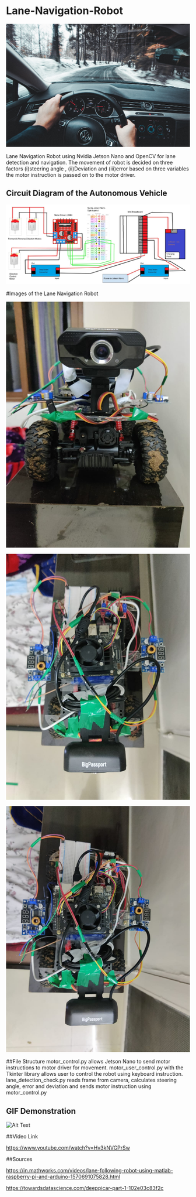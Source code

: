 # Lane-Navigation-Robot

![alt text](https://github.com/nogifeet/Lane-Navigation-Robot/blob/main/Resources/intro_img.jpg "Introduction Image")


Lane Navigation Robot using Nvidia Jetson Nano and OpenCV for lane detection and navigation. The movement of robot is decided on three factors (i)steering angle ,
(ii)Deviation and (iii)error based on three variables the motor instruction is passed on to the motor driver. 

## Circuit Diagram of the Autonomous Vehicle
![alt text](https://github.com/nogifeet/Lane-Navigation-Robot/blob/main/Resources/circuit.jpeg "Circuit Diagram")

#Images of the Lane Navigation Robot

![alt text](https://github.com/nogifeet/Lane-Navigation-Robot/blob/main/Resources/img_1%20(1).jpeg "Image_1")

![alt text](https://github.com/nogifeet/Lane-Navigation-Robot/blob/main/Resources/img_1%20(2).jpeg "Image_1")

![alt text](https://github.com/nogifeet/Lane-Navigation-Robot/blob/main/Resources/img_1%20(3).jpeg "Image_1")

##File Structure
motor_control.py allows Jetson Nano to send motor instructions to motor driver for movement.
motor_user_control.py with the Tkinter library allows user to control the robot using keyboard instruction.
lane_detection_check.py reads frame from camera, calculates steering angle, error and deviation and sends motor instruction using motor_control.py

## GIF Demonstration
![Alt Text](https://github.com/nogifeet/Lane-Navigation-Robot/blob/main/Resources/frame_1.gif)

##Video Link

https://www.youtube.com/watch?v=Hv3kNVGPrSw

##Sources

https://in.mathworks.com/videos/lane-following-robot-using-matlab-raspberry-pi-and-arduino-1570691075828.html

https://towardsdatascience.com/deeppicar-part-1-102e03c83f2c

